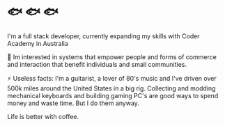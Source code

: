 # 	🐟	🐟	🐟

I'm a full stack developer, currently expanding my skills with Coder Academy in Australia

💬   Im interested in systems that empower people and forms of commerce and interaction that benefit individuals and small communities.

⚡   Useless facts: I'm a guitarist, a lover of 80's music and I've driven over 500k miles around the United States in a big rig. Collecting and modding mechanical keyboards and building gaming PC's are good ways to spend money and waste time. But I do them anyway.

Life is better with coffee.  

